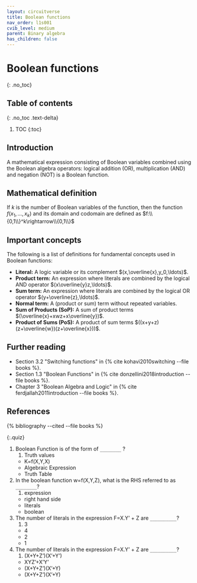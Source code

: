 ```yaml
---
layout: circuitverse
title: Boolean functions
nav_order: l1s001
cvib_level: medium
parent: Binary algebra
has_children: false
---
```



# Boolean functions
{: .no_toc}


## Table of contents
{: .no_toc .text-delta}

1. TOC
{:toc}


## Introduction

A mathematical expression consisting of Boolean variables combined using the Boolean algebra operators: logical addition (OR), multiplication (AND) and negation (NOT) is a Boolean function.


## Mathematical definition

If $k$ is the number of Boolean variables of the function, then the function $f(x_1,\ldots,x_k)$ and its domain and codomain are defined as $f:\\{0,1\\}^k\rightarrow\\{0,1\\}$


## Important concepts

The following is a list of definitions for fundamental concepts used in Boolean functions:

-   **Literal:** A logic variable or its complement $(x,\overline{x},y_0,\ldots)$.
-   **Product term:** An expression where literals are combined by the logical AND operator $(x\overline{y}z,\ldots)$.
-   **Sum term:** An expression where literals are combined by the logical OR operator $(y+\overline{z},\ldots)$.
-   **Normal term:** A (product or sum) term without repeated variables.
-   **Sum of Products (SoP):** A sum of product terms $(\overline{x}+xwz+x\overline{y})$.
-   **Product of Sums (PoS):** A product of sum terms $((x+y+z)(z+\overline{w})(z+\overline{x}))$.


## Further reading

-   Section 3.2 "Switching functions" in {% cite kohavi2010switching --file books %}.
-   Section 1.3 "Boolean Functions" in {% cite donzellini2018introduction --file books %}.
-   Chapter 3 "Boolean Algebra and Logic" in {% cite ferdjallah2011introduction --file books %}.


## References

{% bibliography --cited --file books %}

{:.quiz}
1. Boolean Function is of the form of `________` ?
   1. Truth values
   * K=f(X,Y,X)
   * Algebraic Expression
   * Truth Table
2. In the boolean function w=f(X,Y,Z), what is the RHS referred to as `________`?
   1. expression
   * right hand side
   * literals
   * boolean
3. The number of literals in the expression F=X.Y’ + Z are `__________`?
   1. 3
   * 4
   * 2
   * 1   
4. The number of literals in the expression F=X.Y’ + Z are `__________`?
   1. (X+Y+Z’)(X’+Y’)
   * XYZ’+X’Y’
   * (X+Y+Z’)(X’+Y)
   * (X+Y+Z’)(X’+Y)   